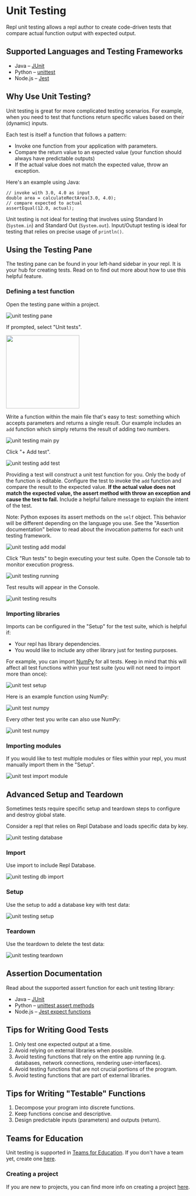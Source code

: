 # Unit Testing

Repl unit testing allows a repl author to create code-driven tests that compare actual function output with expected output. 

## Supported Languages and Testing Frameworks

- Java – [JUnit](https://junit.org/junit5/docs/current/user-guide/)
- Python – [unittest](https://docs.python.org/3/library/unittest.html)
- Node.js – [Jest](https://jestjs.io/docs/en/getting-started)

## Why Use Unit Testing?

Unit testing is great for more complicated testing scenarios. For example, when you need to test that functions return specific values based on their (dynamic) inputs.

Each test is itself a function that follows a pattern:

- Invoke one function from your application with parameters.
- Compare the return value to an expected value (your function should always have predictable outputs)
- If the actual value does not match the expected value, throw an exception.

Here's an example using Java: 
```
// invoke with 3.0, 4.0 as input
double area = calculateRectArea(3.0, 4.0);
// compare expected to actual
assertEqual(12.0, actual);
```

Unit testing is not ideal for testing that involves using Standard In (`System.in`) and Standard Out (`System.out`). Input/Outupt testing is ideal for testing that relies on precise usage of `println()`. 

## Using the Testing Pane

The testing pane can be found in your left-hand sidebar in your repl. It is your hub for creating tests. Read on to find out more about how to use this helpful feature. 

### Defining a test function

Open the testing pane within a project.

![unit testing pane](/images/unit-testing/unit-testing-pane.png)

If prompted, select "Unit tests".

<img src="/images/unit-testing/testing-method.png" style="width: 200px;">

Write a function within the main file that's easy to test: something which accepts parameters and returns a single result. Our example includes an `add` function which simply returns the result of adding two numbers.

![unit testing main py](/images/unit-testing/unit-testing-add-py.png)

Click "+ Add test".

![unit testing add test](/images/unit-testing/unit-testing-add-test.png)

Providing a test will construct a unit test function for you. Only the body of the function is editable. Configure the test to invoke the `add` function and compare the result to the expected value. **If the actual value does not match the expected value, the assert method with throw an exception and cause the test to fail.** Include a helpful failure message to explain the intent of the test. 

Note: Python exposes its assert methods on the `self` object. This behavior will be different depending on the language you use. See the "Assertion documentation" below to read about the invocation patterns for each unit testing framework.

![unit testing add modal](/images/unit-testing/unit-testing-add-modal.png)

Click "Run tests" to begin executing your test suite. Open the Console tab to monitor execution progress. 

![unit testing running](/images/unit-testing/unit-testing-running.png)

Test results will appear in the Console.

![unit testing results](/images/unit-testing/unit-testing-results.png)


### Importing libraries

Imports can be configured in the "Setup" for the test suite, which is helpful if:
* Your repl has library dependencies.
* You would like to include any other library just for testing purposes. 

For example, you can import [NumPy](https://numpy.org/) for all tests. Keep in mind that this will affect all test functions within your test suite (you will not need to import more than once):

![unit test setup](/images/unit-testing/unit-testing-import.png)

Here is an example function using NumPy:

![unit test numpy](/images/unit-testing/unit-testing-np-example.png)

Every other test you write can also use NumPy:

![unit test numpy](/images/unit-testing/unit-testing-np-test.png)

### Importing modules

If you would like to test multiple modules or files within your repl, you must manually import them in the "Setup".

![unit test import module](/images/unit-testing/unit-testing-import-module.png)

## Advanced Setup and Teardown

Sometimes tests require specific setup and teardown steps to configure and destroy global state. 

Consider a repl that relies on Repl Database and loads specific data by key.

![unit testing database](/images/unit-testing/unit-testing-database.png)

### Import

Use import to include Repl Database.

![unit testing db import](/images/unit-testing/unit-testing-db-import.png)

### Setup

Use the setup to add a database key with test data:

![unit testing setup](/images/unit-testing/unit-testing-setup.png)

### Teardown
Use the teardown to delete the test data:

![unit testing teardown](/images/unit-testing/unit-testing-teardown.png)

## Assertion Documentation

Read about the supported assert function for each unit testing library:

- Java – [JUnit](https://junit.org/junit4/javadoc/latest/org/junit/Assert.html)
- Python – [unittest assert methods](https://docs.python.org/3/library/unittest.html#assert-methods)
- Node.js – [Jest expect functions](https://jestjs.io/docs/en/expect)


## Tips for Writing Good Tests

1. Only test one expected output at a time.
1. Avoid relying on external libraries when possible.
1. Avoid testing functions that rely on the entire app running (e.g. databases, network connections, rendering user-interfaces).
1. Avoid testing functions that are not crucial portions of the program.
1. Avoid testing functions that are part of external libraries. 

## Tips for Writing "Testable" Functions

1. Decompose your program into discrete functions.
1. Keep functions concise and descriptive. 
1. Design predictable inputs (parameters) and outputs (return).

## Teams for Education

Unit testing is supported in [Teams for Education](https://teamsforeducationresources.obaidaa.repl.co/). If you don't have a team yet, create one [here](https://repl.it/teams).

### Creating a project

If you are new to projects, you can find more info on creating a project [here](./Projects). 

<!-- 
TBD
### Example Team projects

Use project share links below to import a example unit test projects into your team:

  - Java `JUnit`: link
  - Python `unittest`: link
  - Node.js `Jest`: link -->